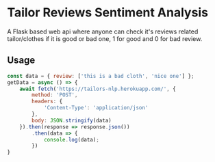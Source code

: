 # Tailor Reviews Sentiment Analysis
A Flask based web api where anyone can check it's reviews related tailor/clothes if it is good or bad one, 1 for good and 0 for bad review.

## Usage
```js
const data = { review: ['this is a bad cloth', 'nice one'] };
getData = async () => {
    await fetch('https://tailors-nlp.herokuapp.com/', {
        method: 'POST',
        headers: {
            'Content-Type': 'application/json'
        },
        body: JSON.stringify(data)
    }).then(response => response.json())
        .then(data => {
            console.log(data);
        })
}
```
